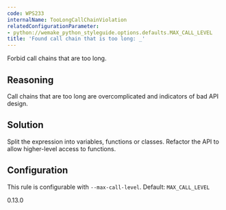 ```yaml
---
code: WPS233
internalName: TooLongCallChainViolation
relatedConfigurationParameter:
- python://wemake_python_styleguide.options.defaults.MAX_CALL_LEVEL
title: 'Found call chain that is too long: _'
---
```


Forbid call chains that are too long.

## Reasoning
Call chains that are too long are overcomplicated and indicators of
bad API design.

## Solution
Split the expression into variables, functions or classes. Refactor
the API to allow higher-level access to functions.

## Configuration
This rule is configurable with `--max-call-level`. Default:
`MAX_CALL_LEVEL`

<div class="versionadded">

0.13.0

</div>